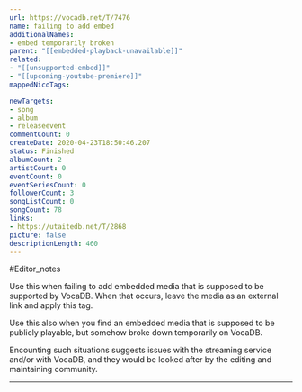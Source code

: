 ```yaml
---
url: https://vocadb.net/T/7476
name: failing to add embed
additionalNames: 
- embed temporarily broken
parent: "[[embedded-playback-unavailable]]"
related:
- "[[unsupported-embed]]"
- "[[upcoming-youtube-premiere]]"
mappedNicoTags:

newTargets:
- song
- album
- releaseevent
commentCount: 0
createDate: 2020-04-23T18:50:46.207
status: Finished
albumCount: 2
artistCount: 0
eventCount: 0
eventSeriesCount: 0
followerCount: 3
songListCount: 0
songCount: 78
links: 
- https://utaitedb.net/T/2868
picture: false
descriptionLength: 460
---
```


#Editor_notes

Use this when failing to add embedded media that is supposed to be supported by VocaDB. When that occurs, leave the media as an external link and apply this tag.

Use this also when you find an embedded media that is supposed to be publicly playable, but somehow broke down temporarily on VocaDB.

Encounting such situations suggests issues with the streaming service and/or with VocaDB, and they would be looked after by the editing and maintaining community.

---

